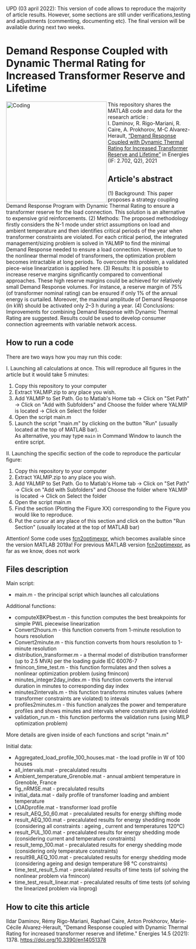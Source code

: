 UPD (03  april 2022): This version of code allows to reproduce the majority of article results. However, some sections are still under verifications,testing and adjustments (commenting, documenting etc). The final version will be available during next two weeks. 

# Demand Response Coupled with Dynamic Thermal Rating for Increased Transformer Reserve and Lifetime
<img align="left" alt="Coding" width="275" src="https://www.i3upgrade.eu/files/2021/07/logo-journal-energies.png">

This repository shares the MATLAB code and data for the research article :\
I. Daminov, R. Rigo-Mariani, R. Caire, A. Prokhorov, M-C Alvarez-Herault, [“Demand Response Coupled with Dynamic Thermal Rating for Increased Transformer Reserve and Lifetime”](https://doi.org/10.3390/en14051378) in Energies (IF: 2.702, Q2), 2021

## Article's abstract
(1) Background: This paper proposes a strategy coupling Demand Response Program with Dynamic Thermal Rating to ensure a transformer reserve for the load connection. This solution is an alternative to expensive grid reinforcements. (2) Methods: The proposed methodology firstly considers the N-1 mode under strict assumptions on load and ambient temperature and then identifies critical periods of the year when transformer constraints are violated. For each critical period, the integrated management/sizing problem is solved in YALMIP to find the minimal Demand Response needed to ensure a load connection. However, due to the nonlinear thermal model of transformers, the optimization problem becomes intractable at long periods. To overcome this problem, a validated piece-wise linearization is applied here. (3) Results: It is possible to increase reserve margins significantly compared to conventional approaches. These high reserve margins could be achieved for relatively small Demand Response volumes. For instance, a reserve margin of 75% (of transformer nominal rating) can be ensured if only 1% of the annual energy is curtailed. Moreover, the maximal amplitude of Demand Response (in kW) should be activated only 2–3 h during a year. (4) Conclusions: Improvements for combining Demand Response with Dynamic Thermal Rating are suggested. Results could be used to develop consumer connection agreements with variable network access. 

## How to run a code 
There are two ways how you may run this code:
  
I. Launching all calculations at once. This will reproduce all figures in the article but it would take 5 minutes:
1. Copy this repository to your computer
2. Extract YALMIP.zip to any place you wish. 
3. Add YALMIP to Set Path. 
   Go to Matlab's Home tab -> Click on "Set Path" -> Click on "Add with Subfolders" and Choose the folder where YALMIP is located -> Click on Select the folder
4. Open the script main.m
5. Launch the script "main.m" by clicking on the button "Run" (usually located at the top of MATLAB bar).\
As alternative, you may type ```main``` 
in Command Window to launch the entire script. 


II. Launching the specific section of the code to reproduce the particular figure: 
1. Copy this repository to your computer 
2. Extract YALMIP.zip to any place you wish. 
3. Add YALMIP to Set Path. 
   Go to Matlab's Home tab -> Click on "Set Path" -> Click on "Add with Subfolders" and Choose the folder where YALMIP is located -> Click on Select the folder
4. Open the script main.m 
5. Find the section (Plotting the Figure XX) corresponding to the Figure you would like to reproduce. 
6. Put the cursor at any place of this section and click on the button "Run Section" (usually located at the top of MATLAB bar)

Attention! Some code uses [fcn2optimexpr](https://fr.mathworks.com/help/optim/ug/fcn2optimexpr.html), which becomes available since the version MATLAB 2019a! For previous MATLAB version [fcn2optimexpr](https://fr.mathworks.com/help/optim/ug/fcn2optimexpr.html), as far as we know, does not work


## Files description
Main script:
* main.m - the principal script which launches all calculations
  
Additional functions: 
* computeXBKPbest.m - this function computes the best breakpoints for simple PWL piecewise linearization
* Convert2hours.m - this function converts from 1-minute resolution to hours resolution
* Convert2minute.m - this function converts from hours resolution to 1-minute resolution
* distribution_transformer.m - a thermal model of distribution transformer (up to 2.5 MVA) per the loading guide IEC 60076-7
* fmincon_time_test.m - this function formulates and then solves a nonlinear optimization problem (using fmincon)
* minutes_integer2day_index.m - this function converts the interval duration in minutes to corresponding day index 
* minutes2intervals.m  - this function transforms minutes values (where transformer constraints are violated) to intevals 
* profiles2minutes.m - this function analyzes the power and temperature profiles and shows minutes and intervals where constraints are violated
* validation_run.m - this function performs the validation runs (using MILP optimization problem) 

More details are given inside of each functions and script "main.m"

Initial data:
* Aggregated_load_profile_100_houses.mat - the load profile in W of 100 houses 
* all_intervals.mat - precalulated results 
* Ambient_temperature_Grenoble.mat - annual ambient temperature in Grenoble, France 
* fig_nRMSE.mat - precalulated results
* initial_data.mat - daily profile of transfomer loading and ambient temperature 
* LOADprofile.mat - transformer load profile 
* result_AEQ_50_60.mat - precalulated results for energy shifting mode 
* result_AEQ_100.mat - precalulated results for energy shedding mode (considering all constraints : ageing , current and temperatures 120°C)
* result_PUL_100.mat - precalulated results for energy shedding mode (considering current and temperature constraints)
* result_temp_100.mat - precalulated results for energy shedding mode (considering only temperature  constraints)
* result98_AEQ_100.mat - precalulated results for energy shedding mode (considering ageing and design temperature 98 °C constraints)
* time_test_result_5.mat - precalulated results of time tests (of solving  the nonlinear problem via fmincon)
* time_test_result_linear.mat - precalulated results of time tests (of solving the linearized problem via linprog)

## How to cite this article 
Ildar Daminov, Rémy Rigo-Mariani, Raphael Caire, Anton Prokhorov, Marie-Cécile Alvarez-Herault, "Demand Response coupled with Dynamic Thermal Rating for increased transformer reserve and lifetime." Energies 14.5 (2021): 1378. https://doi.org/10.3390/en14051378
